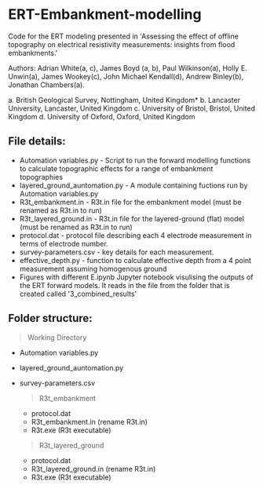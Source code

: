# ERT-Embankment-modelling

Code for the ERT  modeling presented in 'Assessing the effect of offline topography on electrical resistivity measurements: insights from flood embankments.' 

Authors: Adrian White(a, c), James Boyd (a, b), Paul Wilkinson(a), Holly E. Unwin(a), James Wookey(c), John Michael Kendall(d), Andrew Binley(b), Jonathan Chambers(a). 

a.	British Geological Survey, Nottingham, United Kingdom*
b.	Lancaster University, Lancaster, United Kingdom
c.	University of Bristol, Bristol, United Kingdom
d.	University of Oxford, Oxford, United Kingdom

## File details:
  - Automation variables.py - Script to run the forward modelling functions to calculate topographic effects for a range of embankment topographies
  - layered_ground_auntomation.py - A module containing fuctions run by Automation variables.py
  - R3t_embankment.in - R3t.in file for the embankment model (must be renamed as R3t.in to run)
  - R3t_layered_ground.in - R3t.in file for the layered-ground (flat) model (must be renamed as R3t.in to run)
  - protocol.dat - protocol file describing each 4 electrode measurement in terms of electrode number.
  - survey-parameters.csv - key details for each measurement.
  - effective_depth.py - function to calculate effective depth from a 4 point measurement assuming homogenous ground
  - Figures with different E.ipynb Jupyter notebook visulising the outputs of the ERT forward models. It reads in the file from the folder that is created called '3_combined_results'

## Folder structure:

> Working Directory
- Automation variables.py
- layered_ground_auntomation.py
- survey-parameters.csv

  > R3t_embankment
    - protocol.dat
    - R3t_embankment.in (rename R3t.in)
    - R3t.exe (R3t executable)
 
  > R3t_layered_ground
    - protocol.dat
    - R3t_layered_ground.in (rename R3t.in)
    - R3t.exe (R3t executable)

  
